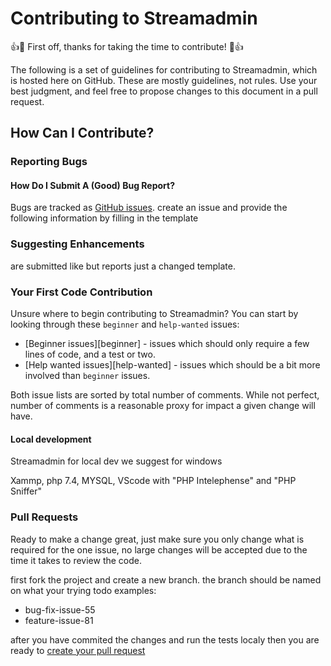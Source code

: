 # Contributing to Streamadmin

:+1::tada: First off, thanks for taking the time to contribute! :tada::+1:

The following is a set of guidelines for contributing to Streamadmin, which is hosted here on GitHub. 
These are mostly guidelines, not rules. Use your best judgment, and feel free to propose changes to this document in a pull request.

## How Can I Contribute?

### Reporting Bugs

#### How Do I Submit A (Good) Bug Report?

Bugs are tracked as [GitHub issues](https://github.com/Madpeterz/StreamAdmin/issues). 
create an issue and provide the following information by filling in the template


### Suggesting Enhancements

are submitted like but reports just a changed template.

### Your First Code Contribution

Unsure where to begin contributing to Streamadmin? You can start by looking through these `beginner` and `help-wanted` issues:

* [Beginner issues][beginner] - issues which should only require a few lines of code, and a test or two.
* [Help wanted issues][help-wanted] - issues which should be a bit more involved than `beginner` issues.

Both issue lists are sorted by total number of comments. While not perfect, number of comments is a reasonable proxy for impact a given change will have.

#### Local development

Streamadmin for local dev we suggest for windows

Xammp, php 7.4, MYSQL, VScode with "PHP Intelephense" and "PHP Sniffer"

### Pull Requests

Ready to make a change great, 
just make sure you only change what is required for the one issue, no large changes
will be accepted due to the time it takes to review the code.

first fork the project and create a new branch.
the branch should be named on what your trying todo examples:

- bug-fix-issue-55
- feature-issue-81

after you have commited the changes and run the tests localy then you are ready to 
[create your pull request](https://docs.github.com/en/github/collaborating-with-pull-requests/proposing-changes-to-your-work-with-pull-requests/creating-a-pull-request)

